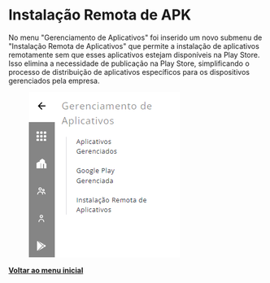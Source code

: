 # Instalação Remota de APK

No menu "Gerenciamento de Aplicativos" foi inserido um novo submenu de "Instalação Remota de Aplicativos" que permite a instalação de aplicativos remotamente sem que esses aplicativos estejam disponíveis na Play Store. Isso elimina a necessidade de publicação na Play Store, simplificando o processo de distribuição de aplicativos específicos para os dispositivos gerenciados pela empresa.

<figure><img src="../../.gitbook/assets/image (2) (1) (1) (1) (1) (1) (1) (1).png" alt=""><figcaption></figcaption></figure>

[**Voltar ao menu inicial**](./)
